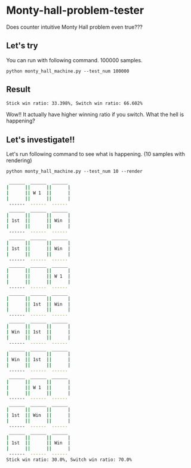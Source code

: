 # Monty-hall-problem-tester
Does counter intuitive Monty Hall problem even true???



## Let's try
You can run with following command. 100000 samples.

`python monty_hall_machine.py --test_num 100000`

## Result
```bash
Stick win ratio: 33.398%, Switch win ratio: 66.602%
```

Wow!! It actually have higher winning ratio if you switch.
What the hell is happening?

## Let's investigate!!
Let's run following command to see what is happening. (10 samples with rendering)

`python monty_hall_machine.py --test_num 10 --render`

```bash
 ______  ______  ______
|      ||      ||      |
|      || W 1  ||      |
|      ||      ||      |
 ------  ------  ------
 ______  ______  ______
|      ||      ||      |
| 1st  ||      || Win  |
|      ||      ||      |
 ------  ------  ------
 ______  ______  ______
|      ||      ||      |
| 1st  ||      || Win  |
|      ||      ||      |
 ------  ------  ------
 ______  ______  ______
|      ||      ||      |
|      ||      || W 1  |
|      ||      ||      |
 ------  ------  ------
 ______  ______  ______
|      ||      ||      |
|      || 1st  || Win  |
|      ||      ||      |
 ------  ------  ------
 ______  ______  ______
|      ||      ||      |
| Win  || 1st  ||      |
|      ||      ||      |
 ------  ------  ------
 ______  ______  ______
|      ||      ||      |
| Win  || 1st  ||      |
|      ||      ||      |
 ------  ------  ------
 ______  ______  ______
|      ||      ||      |
|      || W 1  ||      |
|      ||      ||      |
 ------  ------  ------
 ______  ______  ______
|      ||      ||      |
| 1st  || Win  ||      |
|      ||      ||      |
 ------  ------  ------
 ______  ______  ______
|      ||      ||      |
| 1st  ||      || Win  |
|      ||      ||      |
 ------  ------  ------
Stick win ratio: 30.0%, Switch win ratio: 70.0%
```


